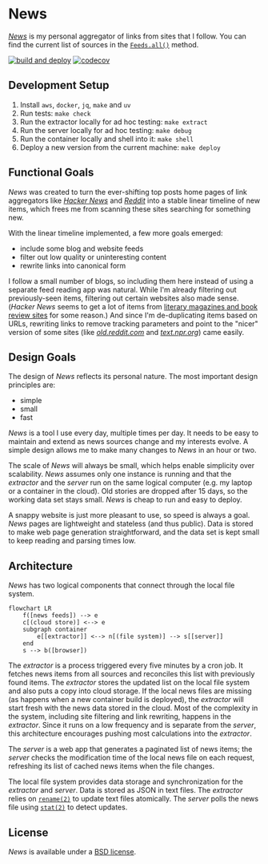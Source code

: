 # News

[_News_][0] is my personal aggregator of links from sites that I follow.  You
can find the current list of sources in the [`Feeds.all()`][1] method.

[0]: https://news.donm.cc
[1]: https://github.com/donmccaughey/news_donm_cc/blob/main/src/feeds/feeds.py

[![build and deploy][2]][3] [![codecov][4]][5]

[2]: https://github.com/donmccaughey/news_donm_cc/actions/workflows/build-and-deploy.yaml/badge.svg
[3]: https://github.com/donmccaughey/news_donm_cc/actions/workflows/build-and-deploy.yaml
[4]: https://codecov.io/gh/donmccaughey/news_donm_cc/branch/main/graph/badge.svg?token=z4oPGYrhtM
[5]: https://codecov.io/gh/donmccaughey/news_donm_cc


## Development Setup

1. Install `aws`, `docker`, `jq`, `make` and `uv`
2. Run tests: `make check`
3. Run the extractor locally for ad hoc testing: `make extract`
4. Run the server locally for ad hoc testing: `make debug`
5. Run the container locally and shell into it: `make shell`
6. Deploy a new version from the current machine: `make deploy`


## Functional Goals

_News_ was created to turn the ever-shifting top posts home pages of link
aggregators like [_Hacker News_][10] and [_Reddit_][11] into a stable linear
timeline of new items, which frees me from scanning these sites searching for
something new.

[10]: https://news.ycombinator.com
[11]: https://old.reddit.com

With the linear timeline implemented, a few more goals emerged:
 
- include some blog and website feeds
- filter out low quality or uninteresting content
- rewrite links into canonical form

I follow a small number of blogs, so including them here instead of using a
separate feed reading app was natural.  While I'm already filtering out
previously-seen items, filtering out certain websites also made sense. (_Hacker
News_ seems to get a lot of items from [literary magazines and book review
sites][12] for some reason.)  And since I'm de-duplicating items based on URLs,
rewriting links to remove tracking parameters and point to the "nicer" version
of some sites (like [_old.reddit.com_][13] and [_text.npr.org_][14]) came
easily.

[12]: https://github.com/donmccaughey/news_donm_cc/blob/main/src/feeds/skip_sites.py
[13]: https://old.reddit.com
[14]: https://text.npr.org


## Design Goals

The design of _News_ reflects its personal nature.  The most important design
principles are:

- simple
- small
- fast

_News_ is a tool I use every day, multiple times per day.  It needs to be easy
to maintain and extend as news sources change and my interests evolve. A simple
design allows me to make many changes to _News_ in an hour or two.

The scale of _News_ will always be small, which helps enable simplicity
over scalability.  _News_ assumes only one instance is running and that the
_extractor_ and the _server_ run on the same logical computer (e.g. my laptop or
a container in the cloud).  Old stories are dropped after 15 days, so the
working data set stays small.  _News_ is cheap to run and easy to deploy.

A snappy website is just more pleasant to use, so speed is always a goal. _News_
pages are lightweight and stateless (and thus public).  Data is stored to make
web page generation straightforward, and the data set is kept small to keep
reading and parsing times low.


## Architecture

_News_ has two logical components that connect through the local file system.

```mermaid
flowchart LR
    f([news feeds]) --> e
    c[(cloud store)] <--> e
    subgraph container
        e[[extractor]] <--> n[(file system)] --> s[[server]]
    end
    s --> b([browser])
```

The _extractor_ is a process triggered every five minutes by a cron job.  It
fetches news items from all sources and reconciles this list with previously
found items.  The _extractor_ stores the updated list on the local file system
and also puts a copy into cloud storage.  If the local news files are missing
(as happens when a new container build is deployed), the _extractor_ will start
fresh with the news data stored in the cloud.  Most of the complexity in the
system, including site filtering and link rewriting, happens in the _extractor_.
Since it runs on a low frequency and is separate from the _server_, this
architecture encourages pushing most calculations into the _extractor_.

The _server_ is a web app that generates a paginated list of news items; the
_server_ checks the modification time of the local news file on each request,
refreshing its list of cached news items when the file changes.

The local file system provides data storage and synchronization for the
_extractor_ and _server_.  Data is stored as JSON in text files.  The
_extractor_ relies on [`rename(2)`][30] to update text files atomically.  The
_server_ polls the news file using [`stat(2)`][31] to detect updates.

[30]: https://linux.die.net/man/2/rename
[31]: https://linux.die.net/man/2/stat


## License

_News_ is available under a [BSD license][40].

[40]: https://github.com/donmccaughey/news_donm_cc/blob/master/LICENSE
